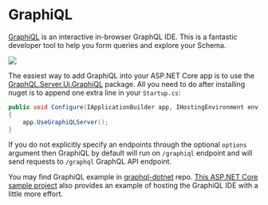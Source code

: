 # GraphiQL

[GraphiQL](https://github.com/graphql/graphiql) is an interactive in-browser GraphQL IDE.
This is a fantastic developer tool to help you form queries and explore your Schema.

![](graphiql.png)

The easiest way to add GraphiQL into your ASP.NET Core app is to use the [GraphQL.Server.Ui.GraphiQL](https://www.nuget.org/packages/GraphQL.Server.Ui.GraphiQL) package.
All you need to do after installing nuget is to append one extra line in your `Startup.cs`:
```c#
public void Configure(IApplicationBuilder app, IHostingEnvironment env)
{
    app.UseGraphiQLServer();
}
```
If you do not explicitly specify an endpoints through the optional `options` argument then
GraphiQL by default will run on `/graphiql` endpoint and will send requests to `/graphql`
GraphQL API endpoint.

You may find GraphiQL example in [graphql-dotnet](https://github.com/graphql-dotnet/graphql-dotnet/blob/master/src/GraphQL.Harness/Startup.cs) repo.
[This ASP.NET Core sample project](https://github.com/graphql-dotnet/examples/tree/master/src/AspNetCoreCustom) also provides an example of hosting
the GraphiQL IDE with a little more effort.

